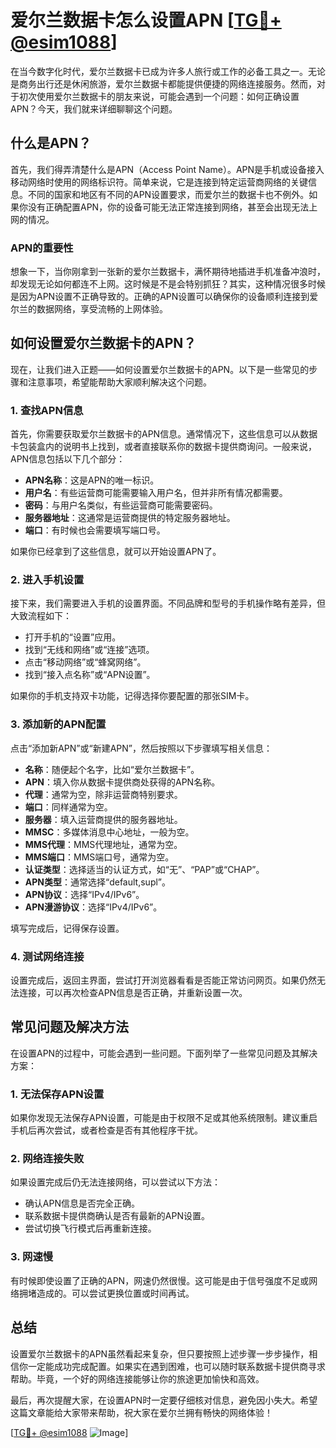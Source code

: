 # 爱尔兰数据卡怎么设置APN [[TG💪+ @esim1088](https://t.me/s/esim1088)]

在当今数字化时代，爱尔兰数据卡已成为许多人旅行或工作的必备工具之一。无论是商务出行还是休闲旅游，爱尔兰数据卡都能提供便捷的网络连接服务。然而，对于初次使用爱尔兰数据卡的朋友来说，可能会遇到一个问题：如何正确设置APN？今天，我们就来详细聊聊这个问题。

## 什么是APN？

首先，我们得弄清楚什么是APN（Access Point Name）。APN是手机或设备接入移动网络时使用的网络标识符。简单来说，它是连接到特定运营商网络的关键信息。不同的国家和地区有不同的APN设置要求，而爱尔兰的数据卡也不例外。如果你没有正确配置APN，你的设备可能无法正常连接到网络，甚至会出现无法上网的情况。

### APN的重要性

想象一下，当你刚拿到一张新的爱尔兰数据卡，满怀期待地插进手机准备冲浪时，却发现无论如何都连不上网。这时候是不是会特别抓狂？其实，这种情况很多时候是因为APN设置不正确导致的。正确的APN设置可以确保你的设备顺利连接到爱尔兰的数据网络，享受流畅的上网体验。

## 如何设置爱尔兰数据卡的APN？

现在，让我们进入正题——如何设置爱尔兰数据卡的APN。以下是一些常见的步骤和注意事项，希望能帮助大家顺利解决这个问题。

### 1. 查找APN信息

首先，你需要获取爱尔兰数据卡的APN信息。通常情况下，这些信息可以从数据卡包装盒内的说明书上找到，或者直接联系你的数据卡提供商询问。一般来说，APN信息包括以下几个部分：

- **APN名称**：这是APN的唯一标识。
- **用户名**：有些运营商可能需要输入用户名，但并非所有情况都需要。
- **密码**：与用户名类似，有些运营商可能需要密码。
- **服务器地址**：这通常是运营商提供的特定服务器地址。
- **端口**：有时候也会需要填写端口号。

如果你已经拿到了这些信息，就可以开始设置APN了。

### 2. 进入手机设置

接下来，我们需要进入手机的设置界面。不同品牌和型号的手机操作略有差异，但大致流程如下：

- 打开手机的“设置”应用。
- 找到“无线和网络”或“连接”选项。
- 点击“移动网络”或“蜂窝网络”。
- 找到“接入点名称”或“APN设置”。

如果你的手机支持双卡功能，记得选择你要配置的那张SIM卡。

### 3. 添加新的APN配置

点击“添加新APN”或“新建APN”，然后按照以下步骤填写相关信息：

- **名称**：随便起个名字，比如“爱尔兰数据卡”。
- **APN**：填入你从数据卡提供商处获得的APN名称。
- **代理**：通常为空，除非运营商特别要求。
- **端口**：同样通常为空。
- **服务器**：填入运营商提供的服务器地址。
- **MMSC**：多媒体消息中心地址，一般为空。
- **MMS代理**：MMS代理地址，通常为空。
- **MMS端口**：MMS端口号，通常为空。
- **认证类型**：选择适当的认证方式，如“无”、“PAP”或“CHAP”。
- **APN类型**：通常选择“default,supl”。
- **APN协议**：选择“IPv4/IPv6”。
- **APN漫游协议**：选择“IPv4/IPv6”。

填写完成后，记得保存设置。

### 4. 测试网络连接

设置完成后，返回主界面，尝试打开浏览器看看是否能正常访问网页。如果仍然无法连接，可以再次检查APN信息是否正确，并重新设置一次。

## 常见问题及解决方法

在设置APN的过程中，可能会遇到一些问题。下面列举了一些常见问题及其解决方案：

### 1. 无法保存APN设置

如果你发现无法保存APN设置，可能是由于权限不足或其他系统限制。建议重启手机后再次尝试，或者检查是否有其他程序干扰。

### 2. 网络连接失败

如果设置完成后仍无法连接网络，可以尝试以下方法：

- 确认APN信息是否完全正确。
- 联系数据卡提供商确认是否有最新的APN设置。
- 尝试切换飞行模式后再重新连接。

### 3. 网速慢

有时候即使设置了正确的APN，网速仍然很慢。这可能是由于信号强度不足或网络拥堵造成的。可以尝试更换位置或时间再试。

## 总结

设置爱尔兰数据卡的APN虽然看起来复杂，但只要按照上述步骤一步步操作，相信你一定能成功完成配置。如果实在遇到困难，也可以随时联系数据卡提供商寻求帮助。毕竟，一个好的网络连接能够让你的旅途更加愉快和高效。

最后，再次提醒大家，在设置APN时一定要仔细核对信息，避免因小失大。希望这篇文章能给大家带来帮助，祝大家在爱尔兰拥有畅快的网络体验！

[[TG💪+ @esim1088](https://t.me/s/esim1088) ![Image](https://i.postimg.cc/4NQfJmqS/Snipaste-2025-05-13-00-14-12.png)]